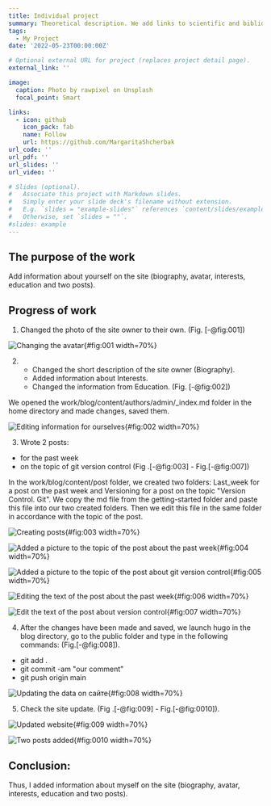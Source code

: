 ```yaml
---
title: Individual project
summary: Theoretical description. We add links to scientific and bibliometric resources, change information about the owner of the site.
tags:
  - My Project
date: '2022-05-23T00:00:00Z'

# Optional external URL for project (replaces project detail page).
external_link: ''

image:
  caption: Photo by rawpixel on Unsplash
  focal_point: Smart

links:
  - icon: github
    icon_pack: fab
    name: Follow
    url: https://github.com/MargaritaShcherbak
url_code: ''
url_pdf: ''
url_slides: ''
url_video: ''

# Slides (optional).
#   Associate this project with Markdown slides.
#   Simply enter your slide deck's filename without extension.
#   E.g. `slides = "example-slides"` references `content/slides/example-slides.md`.
#   Otherwise, set `slides = ""`.
#slides: example
---
```


## **The purpose of the work**
Add information about yourself on the site (biography, avatar, interests, education and two posts).

## **Progress of work**

1. Changed the photo of the site owner to their own. 
(Fig. [-@fig:001])

![Changing the avatar](image/%D0%A1%D0%BD%D0%B8%D0%BC%D0%BE%D0%BA%20%D1%8D%D0%BA%D1%80%D0%B0%D0%BD%D0%B0%20%D0%BE%D1%82%202022-05-04%2017-29-44.png){#fig:001 width=70%}

2. - Changed the short description of the site owner (Biography).
   - Added information about Interests.
   - Changed the information from Education. 
   (Fig. [-@fig:002])

We opened the work/blog/content/authors/admin/_index.md folder in the home directory and made changes, saved them.

![Editing information for ourselves](image/%D0%A1%D0%BD%D0%B8%D0%BC%D0%BE%D0%BA%20%D1%8D%D0%BA%D1%80%D0%B0%D0%BD%D0%B0%20%D0%BE%D1%82%202022-05-05%2020-58-59.png){#fig:002 width=70%} 

3. Wrote 2 posts: 
- for the past week
- on the topic of git version control
 (Fig .[-@fig:003] - Fig.[-@fig:007])

In the work/blog/content/post folder, we created two folders: Last_week for a post on the past week and Versioning for a post on the topic "Version Control. Git". 
We copy the md file from the getting-started folder and paste this file into our two created folders. 
Then we edit this file in the same folder in accordance with the topic of the post.

![Creating posts](image/%D0%A1%D0%BD%D0%B8%D0%BC%D0%BE%D0%BA%20%D1%8D%D0%BA%D1%80%D0%B0%D0%BD%D0%B0%20%D0%BE%D1%82%202022-05-04%2017-30-06.png){#fig:003 width=70%}

![Added a picture to the topic of the post about the past week](image/%D0%A1%D0%BD%D0%B8%D0%BC%D0%BE%D0%BA%20%D1%8D%D0%BA%D1%80%D0%B0%D0%BD%D0%B0%20%D0%BE%D1%82%202022-05-04%2017-30-19.png){#fig:004 width=70%}

![Added a picture to the topic of the post about git version control](image/%D0%A1%D0%BD%D0%B8%D0%BC%D0%BE%D0%BA%20%D1%8D%D0%BA%D1%80%D0%B0%D0%BD%D0%B0%20%D0%BE%D1%82%202022-05-04%2017-30-58.png){#fig:005 width=70%}

![Editing the text of the post about the past week](image/%D0%A1%D0%BD%D0%B8%D0%BC%D0%BE%D0%BA%20%D1%8D%D0%BA%D1%80%D0%B0%D0%BD%D0%B0%20%D0%BE%D1%82%202022-05-05%2021-19-35.png){#fig:006 width=70%}

![Edit the text of the post about version control](image/%D0%A1%D0%BD%D0%B8%D0%BC%D0%BE%D0%BA%20%D1%8D%D0%BA%D1%80%D0%B0%D0%BD%D0%B0%20%D0%BE%D1%82%202022-05-05%2021-19-58.png){#fig:007 width=70%}

4. After the changes have been made and saved, we launch hugo in the blog directory, go to the public folder and type in the following commands: (Fig.[-@fig:008]).
- git add .
- git commit -am "our comment"
- git push origin main

![Updating the data on сайте](image/%D0%A1%D0%BD%D0%B8%D0%BC%D0%BE%D0%BA%20%D1%8D%D0%BA%D1%80%D0%B0%D0%BD%D0%B0%202022-05-04%20175117.png){#fig:008 width=70%}

5. Check the site update. (Fig .[-@fig:009] - Fig.[-@fig:0010]).

![Updated website](image/%D0%A1%D0%BD%D0%B8%D0%BC%D0%BE%D0%BA%20%D1%8D%D0%BA%D1%80%D0%B0%D0%BD%D0%B0%20%D0%BE%D1%82%202022-05-04%2017-58-05.png){#fig:009 width=70%}


![Two posts added](image/%D0%A1%D0%BD%D0%B8%D0%BC%D0%BE%D0%BA%20%D1%8D%D0%BA%D1%80%D0%B0%D0%BD%D0%B0%20%D0%BE%D1%82%202022-05-04%2017-58-19.png){#fig:0010 width=70%}

## **Conclusion:** 

Thus, I added information about myself on the site (biography, avatar, interests, education and two posts).
